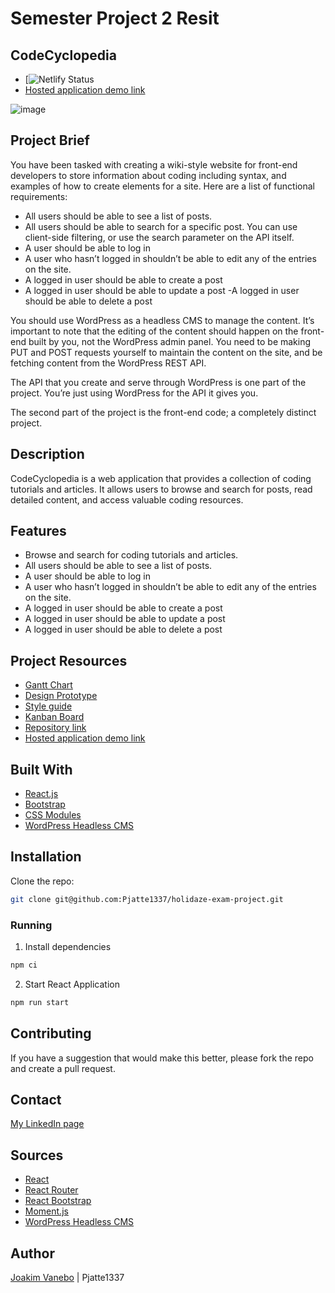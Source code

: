 # Semester Project 2 Resit

## CodeCyclopedia
- [![Netlify Status]() 
- [Hosted application demo link]()

![image](https://github.com/Pjatte1337/semeste-project-2resit/blob/dev/src/assets/img/readme.png)

## Project Brief
You have been tasked with creating a wiki-style website for front-end developers to store information about coding including syntax, and examples of how to create elements for a site.
Here are a list of functional requirements:

- All users should be able to see a list of posts.
- All users should be able to search for a specific post. You can use client-side filtering, or use the search parameter on the API itself.
- A user should be able to log in
- A user who hasn’t logged in shouldn’t be able to edit any of the entries on the site.
- A logged in user should be able to create a post
- A logged in user should be able to update a post
-A logged in user should be able to delete a post

You should use WordPress as a headless CMS to manage the content. It’s important to note that the editing of the content should happen on the front-end built by you, not the WordPress admin panel. You need to be making PUT and POST requests yourself to maintain the content on the site, and be fetching content from the WordPress REST API.

The API that you create and serve through WordPress is one part of the project. You’re just using WordPress for the API it gives you.

The second part of the project is the front-end code; a completely distinct project.

## Description
CodeCyclopedia is a web application that provides a collection of coding tutorials and articles. It allows users to browse and search for posts, read detailed content, and access valuable coding resources.

## Features
- Browse and search for coding tutorials and articles.
- All users should be able to see a list of posts.
- A user should be able to log in
- A user who hasn’t logged in shouldn’t be able to edit any of the entries on the site.
- A logged in user should be able to create a post
- A logged in user should be able to update a post
- A logged in user should be able to delete a post

## Project Resources
- [Gantt Chart](https://github.com/users/Pjatte1337/projects/5/views/4)
- [Design Prototype](https://www.figma.com/file/1RsIKZwLKda3mLi4AdbEnH/Resit-SP2?type=design&node-id=0-1&mode=design&t=d1UAjEjXbBonelRs-0)
- [Style guide](https://www.figma.com/file/1RsIKZwLKda3mLi4AdbEnH/Resit-SP2?type=design&node-id=2-2&mode=design&t=d1UAjEjXbBonelRs-0)
- [Kanban Board](https://github.com/users/Pjatte1337/projects/5/views/3)
- [Repository link]()
- [Hosted application demo link]()

## Built With
- [React.js](https://reactjs.org/)
- [Bootstrap](https://getbootstrap.com)
- [CSS Modules](https://css-tricks.com/css-modules-part-1-need/)
- [WordPress Headless CMS](http://www.joakimvanebo.info/)

## Installation

Clone the repo:
```bash
git clone git@github.com:Pjatte1337/holidaze-exam-project.git
```

### Running
1. Install dependencies
```bash
npm ci
```

2. Start React Application
```bash
npm run start 
```

## Contributing
If you have a suggestion that would make this better, please fork the repo and create a pull request.

## Contact
[My LinkedIn page](https://www.linkedin.com/in/joakim-vanebo-93a64562/)


## Sources
- [React](https://react.dev/)
- [React Router](https://reactrouter.com/en/main)
- [React Bootstrap](https://react-bootstrap.github.io/)
- [Moment.js](https://momentjs.com/)
- [WordPress Headless CMS](https://developer.wordpress.org/rest-api/)

## Author
[Joakim Vanebo](https://github.com/Pjatte1337) | Pjatte1337
